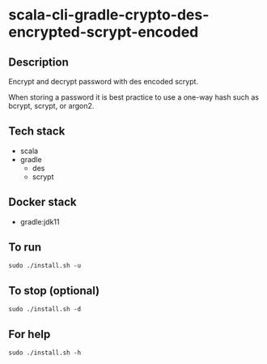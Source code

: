 # scala-cli-gradle-crypto-des-encrypted-scrypt-encoded

## Description
Encrypt and decrypt password with des
encoded scrypt.

When storing a password it is best practice
to use a one-way hash such as bcrypt, scrypt,
or argon2.

## Tech stack
- scala
- gradle
  - des
  - scrypt

## Docker stack
- gradle:jdk11

## To run
`sudo ./install.sh -u`

## To stop (optional)
`sudo ./install.sh -d`

## For help
`sudo ./install.sh -h`
